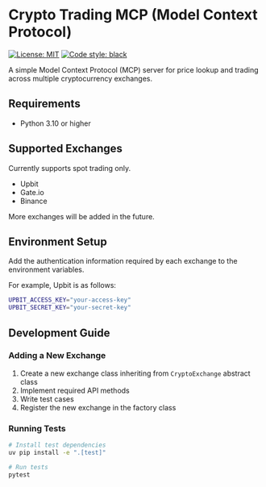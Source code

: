 # Crypto Trading MCP (Model Context Protocol)

[![License: MIT](https://img.shields.io/badge/License-MIT-yellow.svg)](https://opensource.org/licenses/MIT)
[![Code style: black](https://img.shields.io/badge/code%20style-black-000000.svg)](https://github.com/psf/black)


A simple Model Context Protocol (MCP) server for price lookup and trading across multiple cryptocurrency exchanges.


## Requirements

- Python 3.10 or higher

## Supported Exchanges
Currently supports spot trading only.

- Upbit
- Gate.io
- Binance

More exchanges will be added in the future.

## Environment Setup

Add the authentication information required by each exchange to the environment variables. 

For example, Upbit is as follows:

```bash
UPBIT_ACCESS_KEY="your-access-key"
UPBIT_SECRET_KEY="your-secret-key"
```

## Development Guide

### Adding a New Exchange

1. Create a new exchange class inheriting from `CryptoExchange` abstract class
2. Implement required API methods
3. Write test cases
4. Register the new exchange in the factory class

### Running Tests

```bash
# Install test dependencies
uv pip install -e ".[test]"

# Run tests
pytest
```
